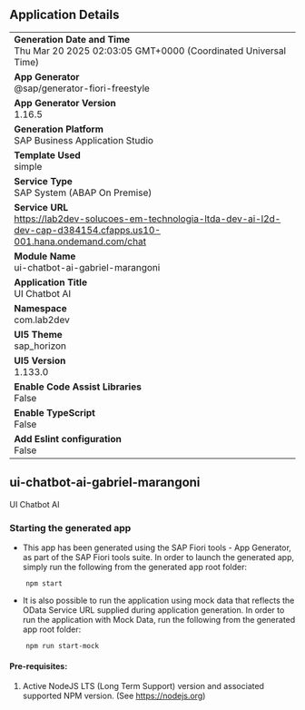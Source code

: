 ## Application Details
|               |
| ------------- |
|**Generation Date and Time**<br>Thu Mar 20 2025 02:03:05 GMT+0000 (Coordinated Universal Time)|
|**App Generator**<br>@sap/generator-fiori-freestyle|
|**App Generator Version**<br>1.16.5|
|**Generation Platform**<br>SAP Business Application Studio|
|**Template Used**<br>simple|
|**Service Type**<br>SAP System (ABAP On Premise)|
|**Service URL**<br>https://lab2dev-solucoes-em-technologia-ltda-dev-ai-l2d-dev-cap-d384154.cfapps.us10-001.hana.ondemand.com/chat|
|**Module Name**<br>ui-chatbot-ai-gabriel-marangoni|
|**Application Title**<br>UI Chatbot AI|
|**Namespace**<br>com.lab2dev|
|**UI5 Theme**<br>sap_horizon|
|**UI5 Version**<br>1.133.0|
|**Enable Code Assist Libraries**<br>False|
|**Enable TypeScript**<br>False|
|**Add Eslint configuration**<br>False|

## ui-chatbot-ai-gabriel-marangoni

UI Chatbot AI

### Starting the generated app

-   This app has been generated using the SAP Fiori tools - App Generator, as part of the SAP Fiori tools suite.  In order to launch the generated app, simply run the following from the generated app root folder:

```
    npm start
```

- It is also possible to run the application using mock data that reflects the OData Service URL supplied during application generation.  In order to run the application with Mock Data, run the following from the generated app root folder:

```
    npm run start-mock
```

#### Pre-requisites:

1. Active NodeJS LTS (Long Term Support) version and associated supported NPM version.  (See https://nodejs.org)


